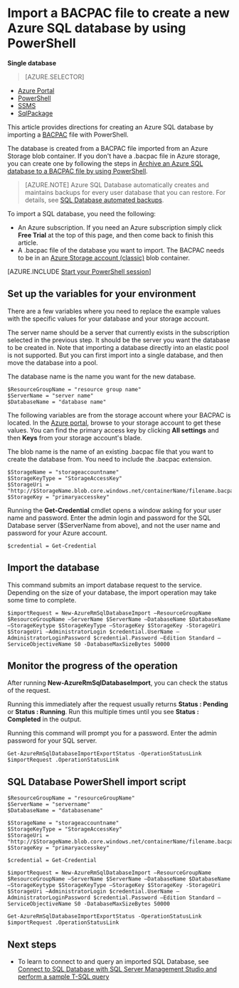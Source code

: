 <properties
    pageTitle="Import a BACPAC file to create a new Azure SQL database by using PowerShell | Microsoft Azure"
    description="Import a BACPAC file to create a new Azure SQL database by using PowerShell"
    services="sql-database"
    documentationCenter=""
    authors="stevestein"
    manager="jhubbard"
    editor=""/>

<tags
    ms.service="sql-database"
    ms.devlang="NA"
    ms.topic="article"
    ms.tgt_pltfrm="powershell"
    ms.workload="data-management"
    ms.date="07/06/2016"
    ms.author="sstein"/>

# Import a BACPAC file to create a new Azure SQL database by using PowerShell

**Single database**

> [AZURE.SELECTOR]
- [Azure Portal](sql-database-import.md)
- [PowerShell](sql-database-import-powershell.md)
- [SSMS](sql-database-cloud-migrate-compatible-import-bacpac-ssms.md)
- [SqlPackage](sql-database-cloud-migrate-compatible-import-bacpac-sqlpackage.md)

This article provides directions for creating an Azure SQL database by importing a [BACPAC](https://msdn.microsoft.com/library/ee210546.aspx#Anchor_4) file with PowerShell.

The database is created from a BACPAC file imported from an Azure Storage blob container. If you don't have a .bacpac file in Azure storage, you can create one by following the steps in [Archive an Azure SQL database to a BACPAC file by using PowerShell](sql-database-export-powershell.md).

> [AZURE.NOTE] Azure SQL Database automatically creates and maintains backups for every user database that you can restore. For details, see [SQL Database automated backups](sql-database-automated-backups.md).


To import a SQL database, you need the following:

- An Azure subscription. If you need an Azure subscription simply click **Free Trial** at the top of this page, and then come back to finish this article.
- A .bacpac file of the database you want to import. The BACPAC needs to be in an [Azure Storage account (classic)](../storage/storage-create-storage-account.md) blob container.



[AZURE.INCLUDE [Start your PowerShell session](../../includes/sql-database-powershell.md)]



## Set up the variables for your environment

There are a few variables where you need to replace the example values with the specific values for your database and your storage account.

The server name should be a server that currently exists in the subscription selected in the previous step. It should be the server you want the database to be created in. Note that importing a database directly into an elastic pool is not supported. But you can first import into a single database, and then move the database into a pool.

The database name is the name you want for the new database.

    $ResourceGroupName = "resource group name"
    $ServerName = "server name"
    $DatabaseName = "database name"


The following variables are from the storage account where your BACPAC is located. In the [Azure portal](https://portal.azure.com), browse to your storage account to get these values. You can find the primary access key by clicking **All settings** and then **Keys** from your storage account's blade.

The blob name is the name of an existing .bacpac file that you want to create the database from. You need to include the .bacpac extension.

    $StorageName = "storageaccountname"
    $StorageKeyType = "StorageAccessKey"
    $StorageUri = "http://$StorageName.blob.core.windows.net/containerName/filename.bacpac"
    $StorageKey = "primaryaccesskey"


Running the **Get-Credential** cmdlet opens a window asking for your user name and password. Enter the admin login and password for the SQL Database server ($ServerName from above), and not the user name and password for your Azure account.

    $credential = Get-Credential


## Import the database

This command submits an import database request to the service. Depending on the size of your database, the import operation may take some time to complete.

    $importRequest = New-AzureRmSqlDatabaseImport –ResourceGroupName $ResourceGroupName –ServerName $ServerName –DatabaseName $DatabaseName –StorageKeytype $StorageKeyType –StorageKey $StorageKey -StorageUri $StorageUri –AdministratorLogin $credential.UserName –AdministratorLoginPassword $credential.Password –Edition Standard –ServiceObjectiveName S0 -DatabaseMaxSizeBytes 50000


## Monitor the progress of the operation

After running **New-AzureRmSqlDatabaseImport**, you can check the status of the request.

Running this immediately after the request usually returns **Status : Pending** or **Status : Running**. Run this multiple times until you see **Status : Completed** in the output.

Running this command will prompt you for a password. Enter the admin password for your SQL server.


    Get-AzureRmSqlDatabaseImportExportStatus -OperationStatusLink $importRequest .OperationStatusLink



## SQL Database PowerShell import script


    $ResourceGroupName = "resourceGroupName"
    $ServerName = "servername"
    $DatabaseName = "databasename"

    $StorageName = "storageaccountname"
    $StorageKeyType = "StorageAccessKey"
    $StorageUri = "http://$StorageName.blob.core.windows.net/containerName/filename.bacpac"
    $StorageKey = "primaryaccesskey"

    $credential = Get-Credential

    $importRequest = New-AzureRmSqlDatabaseImport –ResourceGroupName $ResourceGroupName –ServerName $ServerName –DatabaseName $DatabaseName –StorageKeytype $StorageKeyType –StorageKey $StorageKey -StorageUri $StorageUri –AdministratorLogin $credential.UserName –AdministratorLoginPassword $credential.Password –Edition Standard –ServiceObjectiveName S0 -DatabaseMaxSizeBytes 50000

    Get-AzureRmSqlDatabaseImportExportStatus -OperationStatusLink $importRequest .OperationStatusLink



## Next steps

- To learn to connect to and query an imported SQL Database, see [Connect to SQL Database with SQL Server Management Studio and perform a sample T-SQL query](sql-database-connect-query-ssms.md)
